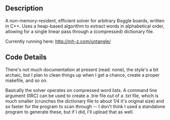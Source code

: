 ## Description ##

A non-memory-resident, efficient solver for arbitrary Boggle boards, written in C++. Uses a heap-based algorithm to extract words in alphabetical order, allowing for a single linear pass through a (compressed) dictionary file.

Currently running here: http://mh-z.com/untangle/

## Code Details ##

There's not much documentation at present (read: none), the style's a bit archaic, but I plan to clean things up when I get a chance, create a proper makefile, and so on.

Basically the solver operates on compressed word lists. A command line argument (IIRC) can be used to create a .trie file out of a .txt file, which is much smaller (crunches the dictionary file to about 1/4 it's original size) and so faster for the program to scan through -- I don't think I used a standalone program to generate these, but if I did, I'll upload that as well.